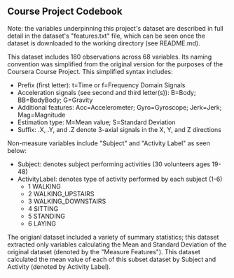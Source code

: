 ## Course Project Codebook

Note: the variables underpinning this project's dataset are described in full detail in the dataset's "features.txt" file, which can be seen once the dataset is downloaded to the working directory (see README.md).

This dataset includes 180 observations across 68 variables. Its naming convention was simplified from the original version for the purposes of the Coursera Course Project. This simplified syntax includes:

* Prefix (first letter): t=Time or f=Frequency Domain Signals
* Acceleration signals (see second and third letter(s)): B=Body; BB=BodyBody; G=Gravity
* Additional features: Acc=Accelerometer; Gyro=Gyroscope; Jerk=Jerk; Mag=Magnitude
* Estimation type: M=Mean value; S=Standard Deviation
* Suffix: .X, .Y, and .Z denote 3-axial signals in the X, Y, and Z directions

Non-measure variables include "Subject" and "Activity Label" as seen below:
* Subject: denotes subject performing activities (30 volunteers ages 19-48)
* ActivityLabel: denotes type of activity performed by each subject  (1-6)
  - 1 WALKING
  - 2 WALKING_UPSTAIRS
  - 3 WALKING_DOWNSTAIRS
  - 4 SITTING
  - 5 STANDING
  - 6 LAYING

The origianl dataset included a variety of summary statistics; this dataset extracted only variables calculating the Mean and Standard Deviation of the original dataset (denoted by the "Measure Features"). This dataset calculated the mean value of each of this subset dataset by Subject and Activity (denoted by Activity Label).
